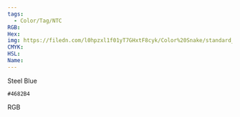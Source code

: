 ```yaml
---
tags:
  - Color/Tag/NTC
RGB:
Hex:
img: https://filedn.com/l0hpzxl1f01yT7GHxtF8cyk/Color%20Snake/standard_csv_to_svg//4682B4.svg
CMYK:
HSL:
Name:
---
```

Steel Blue
```palette
#4682B4
```
RGB
